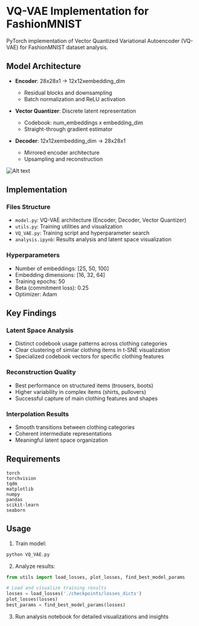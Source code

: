 # VQ-VAE Implementation for FashionMNIST

PyTorch implementation of Vector Quantized Variational Autoencoder (VQ-VAE) for FashionMNIST dataset analysis.

## Model Architecture

- **Encoder**: 28x28x1 → 12x12xembedding_dim
  - Residual blocks and downsampling
  - Batch normalization and ReLU activation

- **Vector Quantizer**: Discrete latent representation
  - Codebook: num_embeddings x embedding_dim
  - Straight-through gradient estimator

- **Decoder**: 12x12xembedding_dim → 28x28x1
  - Mirrored encoder architecture
  - Upsampling and reconstruction

![Alt text](https://assets.digitalocean.com/articles/alligator/boo.svg "a title")

## Implementation

### Files Structure
- `model.py`: VQ-VAE architecture (Encoder, Decoder, Vector Quantizer)
- `utils.py`: Training utilities and visualization
- `VQ_VAE.py`: Training script and hyperparameter search
- `analysis.ipynb`: Results analysis and latent space visualization

### Hyperparameters
- Number of embeddings: [25, 50, 100]
- Embedding dimensions: [16, 32, 64]
- Training epochs: 50
- Beta (commitment loss): 0.25
- Optimizer: Adam

## Key Findings

### Latent Space Analysis
- Distinct codebook usage patterns across clothing categories
- Clear clustering of similar clothing items in t-SNE visualization
- Specialized codebook vectors for specific clothing features

### Reconstruction Quality
- Best performance on structured items (trousers, boots)
- Higher variability in complex items (shirts, pullovers)
- Successful capture of main clothing features and shapes

### Interpolation Results
- Smooth transitions between clothing categories
- Coherent intermediate representations
- Meaningful latent space organization

## Requirements

```
torch
torchvision
tqdm
matplotlib
numpy
pandas
scikit-learn
seaborn
```

## Usage

1. Train model:
```bash
python VQ_VAE.py
```

2. Analyze results:
```python
from utils import load_losses, plot_losses, find_best_model_params

# Load and visualize training results
losses = load_losses('./checkpoints/losses_dicts')
plot_losses(losses)
best_params = find_best_model_params(losses)
```

3. Run analysis notebook for detailed visualizations and insights
